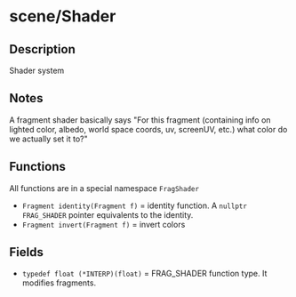 # scene/Shader

## Description

Shader system

## Notes

A fragment shader basically says "For this fragment (containing info on lighted color, albedo, world space coords, uv, screenUV, etc.) what color do we actually set it to?"

## Functions

All functions are in a special namespace `FragShader`

- `Fragment identity(Fragment f)` = identity function. A `nullptr` `FRAG_SHADER` pointer equivalents to the identity.
- `Fragment invert(Fragment f)` = invert colors

## Fields

- `typedef float (*INTERP)(float)` = FRAG_SHADER function type. It modifies fragments.